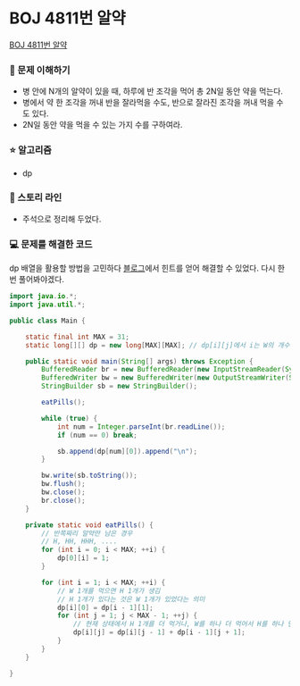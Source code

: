 # BOJ 4811번 알약

[BOJ 4811번 알약](https://www.acmicpc.net/problem/4811)

### 🤔 문제 이해하기

- 병 안에 N개의 알약이 있을 때, 하루에 반 조각을 먹어 총 2N일 동안 약을 먹는다.
- 병에서 약 한 조각을 꺼내 반을 잘라먹을 수도, 반으로 잘라진 조각을 꺼내 먹을 수도 있다.
- 2N일 동안 약을 먹을 수 있는 가지 수를 구하여라.

### ⭐ 알고리즘

- dp

### 📖 스토리 라인

- 주석으로 정리해 두었다.

### 💻 문제를 해결한 코드

dp 배열을 활용할 방법을 고민하다 [블로그](https://studyandwrite.tistory.com/474)에서 힌트를 얻어 해결할 수 있었다. 다시 한 번 풀어봐야겠다.

```java
import java.io.*;
import java.util.*;

public class Main {

    static final int MAX = 31;
    static long[][] dp = new long[MAX][MAX]; // dp[i][j]에서 i는 W의 개수, j는 H의 개수를 의미한다.

    public static void main(String[] args) throws Exception {
        BufferedReader br = new BufferedReader(new InputStreamReader(System.in));
        BufferedWriter bw = new BufferedWriter(new OutputStreamWriter(System.out));
        StringBuilder sb = new StringBuilder();

        eatPills();

        while (true) {
            int num = Integer.parseInt(br.readLine());
            if (num == 0) break;

            sb.append(dp[num][0]).append("\n");
        }

        bw.write(sb.toString());
        bw.flush();
        bw.close();
        br.close();
    }

    private static void eatPills() {
        // 반쪽짜리 알약만 남은 경우
        // H, HH, HHH, ....
        for (int i = 0; i < MAX; ++i) {
            dp[0][i] = 1;
        }

        for (int i = 1; i < MAX; ++i) {
            // W 1개를 먹으면 H 1개가 생김
            // H 1개가 있다는 것은 W 1개가 있었다는 의미
            dp[i][0] = dp[i - 1][1];
            for (int j = 1; j < MAX - 1; ++j) {
                // 현재 상태에서 H 1개를 더 먹거나, W를 하나 더 먹어서 H를 하나 만들거나
                dp[i][j] = dp[i][j - 1] + dp[i - 1][j + 1];
            }
        }
    }

}
```
